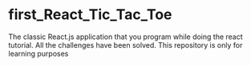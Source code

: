 # first_React_Tic_Tac_Toe
The classic React.js application that you program while doing the react tutorial. All the challenges have been solved. This repository is only for learning purposes
